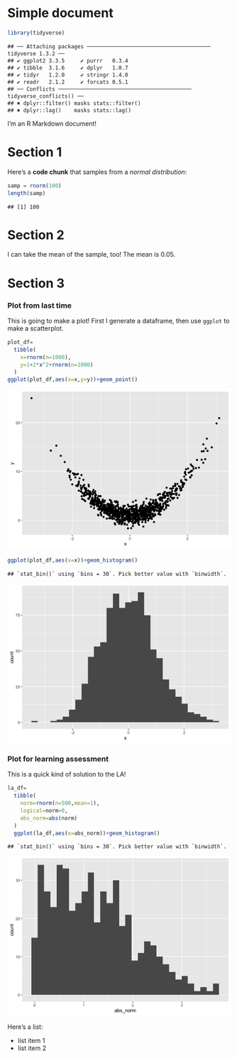 Simple document
================

``` r
library(tidyverse)
```

    ## ── Attaching packages ─────────────────────────────────────── tidyverse 1.3.2 ──
    ## ✔ ggplot2 3.3.5     ✔ purrr   0.3.4
    ## ✔ tibble  3.1.6     ✔ dplyr   1.0.7
    ## ✔ tidyr   1.2.0     ✔ stringr 1.4.0
    ## ✔ readr   2.1.2     ✔ forcats 0.5.1
    ## ── Conflicts ────────────────────────────────────────── tidyverse_conflicts() ──
    ## ✖ dplyr::filter() masks stats::filter()
    ## ✖ dplyr::lag()    masks stats::lag()

I’m an R Markdown document!

# Section 1

Here’s a **code chunk** that samples from a *normal distribution*:

``` r
samp = rnorm(100)
length(samp)
```

    ## [1] 100

# Section 2

I can take the mean of the sample, too! The mean is 0.05.

# Section 3

### Plot from last time

This is going to make a plot! First I generate a dataframe, then use
`ggplot` to make a scatterplot.

<!--eval=FALSE, message=FALSE, echo=FALSE-->

``` r
plot_df=
  tibble(
    x=rnorm(n=1000),
    y=1+2*x^2+rnorm(n=1000)
  )
ggplot(plot_df,aes(x=x,y=y))+geom_point()
```

![](p8105_lecture3_template_files/figure-gfm/chunk_scatterplot-1.png)<!-- -->

``` r
ggplot(plot_df,aes(x=x))+geom_histogram()
```

    ## `stat_bin()` using `bins = 30`. Pick better value with `binwidth`.

![](p8105_lecture3_template_files/figure-gfm/chunk_histogram-1.png)<!-- -->

### Plot for learning assessment

This is a quick kind of solution to the LA!

``` r
la_df=
  tibble(
    norm=rnorm(n=500,mean=1),
    logical=norm>0,
    abs_norm=abs(norm)
  )
  ggplot(la_df,aes(x=abs_norm))+geom_histogram()
```

    ## `stat_bin()` using `bins = 30`. Pick better value with `binwidth`.

![](p8105_lecture3_template_files/figure-gfm/unnamed-chunk-3-1.png)<!-- -->

Here’s a list:

-   list item 1
-   list item 2
